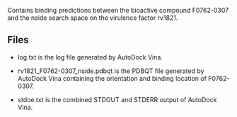 Contains binding predictions between the bioactive compound F0762-0307 and the nside search space on the virulence factor rv1821.

## Files

- log.txt is the log file generated by AutoDock Vina.

- rv1821_F0762-0307_nside.pdbqt is the PDBQT file generated by AutoDock Vina containing the orientation and binding location of F0762-0307.

- stdoe.txt is the combined STDOUT and STDERR output of AutoDock Vina.

